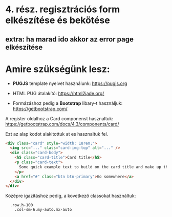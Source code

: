 # 4. rész. regisztrációs form elkészítése és bekötése

## extra: ha marad ido akkor az error page elkészítése

# Amire szükségünk lesz:

- **PUGJS** template nyelvet használunk: https://pugjs.org

- HTML PUG átalakító: https://html2jade.org/

- Formázáshoz pedig a **Bootstrap** libary-t használjuk: https://getbootstrap.com/

A register oldalhoz a Card componenst hasznaltuk:
https://getbootstrap.com/docs/4.3/components/card/

Ezt az alap kodot alakitottuk at es hasznaltuk fel.

```html
<div class="card" style="width: 18rem;">
  <img src="..." class="card-img-top" alt="..." />
  <div class="card-body">
    <h5 class="card-title">Card title</h5>
    <p class="card-text">
      Some quick example text to build on the card title and make up the bulk of the card's content.
    </p>
    <a href="#" class="btn btn-primary">Go somewhere</a>
  </div>
</div>
```

Középre igazításhoz pedig, a kovetkező classokat használtuk:

```pug
  .row.h-100
    .col-sm-6.my-auto.mx-auto
```
